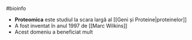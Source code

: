 #bioinfo 
- **Proteomica** este studiul la scara largă al [[Geni și Proteine|proteinelor]]
- A fost inventat în anul 1997 de [[Marc Wilkins]] 
- Acest domeniu a beneficiat mult 